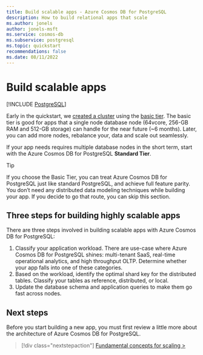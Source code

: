 ```yaml
---
title: Build scalable apps - Azure Cosmos DB for PostgreSQL
description: How to build relational apps that scale
ms.author: jonels
author: jonels-msft
ms.service: cosmos-db
ms.subservice: postgresql
ms.topic: quickstart
recommendations: false
ms.date: 08/11/2022
---
```


# Build scalable apps

[!INCLUDE [PostgreSQL](../includes/appliesto-postgresql.md)]

Early in the quickstart, we [created a cluster](quickstart-create-portal.md)
using the [basic tier](concepts-cluster.md#tiers). The basic tier is good for
apps that a single node database node (64vcore, 256-GB RAM and 512-GB storage)
can handle for the near future (~6 months). Later, you can add more nodes,
rebalance your, data and scale out seamlessly.

If your app needs requires multiple database nodes in the short term, start
with the Azure Cosmos DB for PostgreSQL **Standard Tier**.

> [!TIP]
>
> If you choose the Basic Tier, you can treat Azure Cosmos DB for PostgreSQL just like
> standard PostgreSQL, and achieve full feature parity. You don’t need any
> distributed data modeling techniques while building your app. If you decide
> to go that route, you can skip this section.

## Three steps for building highly scalable apps

There are three steps involved in building scalable apps with Azure Cosmos DB for PostgreSQL:

1. Classify your application workload. There are use-case where Azure Cosmos DB for PostgreSQL
   shines: multi-tenant SaaS, real-time operational analytics, and high
   throughput OLTP. Determine whether your app falls into one of these categories.
2. Based on the workload, identify the optimal shard key for the distributed
   tables. Classify your tables as reference, distributed, or local. 
3. Update the database schema and application queries to make them go fast
   across nodes.

## Next steps

Before you start building a new app, you must first review a little more about
the architecture of Azure Cosmos DB for PostgreSQL.

> [!div class="nextstepaction"]
> [Fundamental concepts for scaling >](quickstart-build-scalable-apps-concepts.md)
